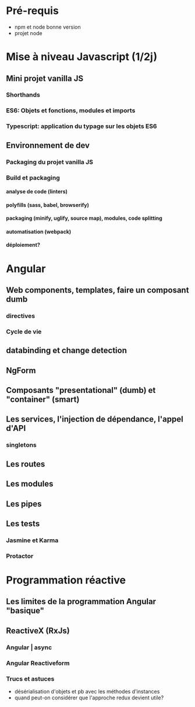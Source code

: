 # Pré-requis
* npm et node bonne version
* projet node

# Mise à niveau Javascript (1/2j)
## Mini projet vanilla JS 

### Shorthands

### ES6: Objets et fonctions, modules et imports

### Typescript: application du typage sur les objets ES6

## Environnement de dev

### Packaging du projet vanilla JS

### Build et packaging 
#### analyse de code (linters)
#### polyfills (sass, babel, browserify)
#### packaging (minify, uglify, source map), modules, code splitting
#### automatisation (webpack)
#### déploiement?

# Angular 

## Web components, templates, faire un composant dumb 
### directives
### Cycle de vie

## databinding et change detection

## NgForm 

## Composants "presentational" (dumb) et "container" (smart)

## Les services, l'injection de dépendance, l'appel d'API
### singletons

## Les routes

## Les modules

## Les pipes

## Les tests
### Jasmine et Karma
### Protactor

# Programmation réactive
## Les limites de la programmation Angular "basique"
## ReactiveX (RxJs) 
### Angular | async

### Angular Reactiveform

### Trucs et astuces
* désérialisation d'objets et pb avec les méthodes d'instances
* quand peut-on considérer que l'approche redux devient utile?
